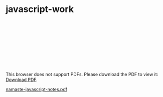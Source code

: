 # javascript-work


<object data="https://github.com/jay75chauhan/javascript-work/files/12857933/namaste-javascript-notes.pdf" type="application/pdf" width="700px" height="700px">
    <embed src="https://github.com/jay75chauhan/javascript-work/files/12857933/namaste-javascript-notes.pdf">
        <p>This browser does not support PDFs. Please download the PDF to view it: <a href="http://yoursite.com/the.pdf">Download PDF</a>.</p>
    </embed>
</object>

[namaste-javascript-notes.pdf](https://github.com/jay75chauhan/javascript-work/files/12857933/namaste-javascript-notes.pdf)
